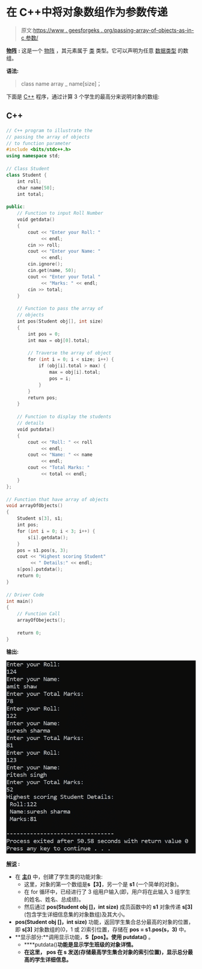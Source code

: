 # 在 C++中将对象数组作为参数传递

> 原文:[https://www . geesforgeks . org/passing-array-of-objects-as-in-c 参数/](https://www.geeksforgeeks.org/passing-array-of-objects-as-parameter-in-c/)

[**物阵**](https://www.geeksforgeeks.org/how-to-create-array-of-objects-in-java/) **:** 这是一个 [物阵](https://www.geeksforgeeks.org/introduction-to-arrays/) ，其元素属于 [类](https://www.geeksforgeeks.org/c-classes-and-objects/) 类型。它可以声明为任意 [数据类型](https://www.geeksforgeeks.org/c-data-types/) 的数组。

**语法:**

> class name array _ name[size]；

下面是 [C++](https://www.geeksforgeeks.org/c-plus-plus/) 程序，通过计算 3 个学生的最高分来说明对象的数组:

## C++

```cpp
// C++ program to illustrate the
// passing the array of objects
// to function parameter
#include <bits/stdc++.h>
using namespace std;

// Class Student
class Student {
    int roll;
    char name[50];
    int total;

public:
    // Function to input Roll Number
    void getdata()
    {
        cout << "Enter your Roll: "
             << endl;
        cin >> roll;
        cout << "Enter your Name: "
             << endl;
        cin.ignore();
        cin.get(name, 50);
        cout << "Enter your Total "
             << "Marks: " << endl;
        cin >> total;
    }

    // Function to pass the array of
    // objects
    int pos(Student obj[], int size)
    {
        int pos = 0;
        int max = obj[0].total;

        // Traverse the array of object
        for (int i = 0; i < size; i++) {
            if (obj[i].total > max) {
                max = obj[i].total;
                pos = i;
            }
        }
        return pos;
    }

    // Function to display the students
    // details
    void putdata()
    {
        cout << "Roll: " << roll
             << endl;
        cout << "Name: " << name
             << endl;
        cout << "Total Marks: "
             << total << endl;
    }
};

// Function that have array of objects
void arrayOfObjects()
{
    Student s[3], s1;
    int pos;
    for (int i = 0; i < 3; i++) {
        s[i].getdata();
    }
    pos = s1.pos(s, 3);
    cout << "Highest scoring Student"
         << " Details:" << endl;
    s[pos].putdata();
    return 0;
}

// Driver Code
int main()
{
    // Function Call
    arrayOfObejects();

    return 0;
}
```

**输出:**

[![](img/05b4a68b1f97ac0fc736f390e46d7252.png)](https://media.geeksforgeeks.org/wp-content/uploads/20210121141037/output.jpg)

**<u>解说</u> :**

*   在 [**主()**](https://www.geeksforgeeks.org/executing-main-in-c-behind-the-scene/) 中，创建了学生类的功能对象:
    *   这里，对象的第一个数组是**s【3】**，另一个是 **s1** (一个简单的对象)。
    *   在 for 循环中，已经进行了 3 组用户输入(即，用户将在此输入 3 组学生的姓名、姓名、总成绩)。
    *   然后通过 **pos(Student obj []，int size)** 成员函数中的 **s1** 对象传递 **s[3]** (包含学生详细信息集的对象数组)及其大小。
*   **pos(Student obj []，int size)** 功能，返回学生集合总分最高的对象的位置，即 **s[3]** 对象数组的(0，1 或 2)索引位置，存储在 **pos = s1.pos(s，3)** 中。
*   **显示部分:**调用显示功能，**S【pos】。使用 putdata()** 。
    *   ****putdata()****功能是显示学生班级的对象详情。****
    *   ****在这里， **pos** 在 **s** 发送(存储最高学生集合对象的索引位置)，显示总分最高的学生详细信息。****